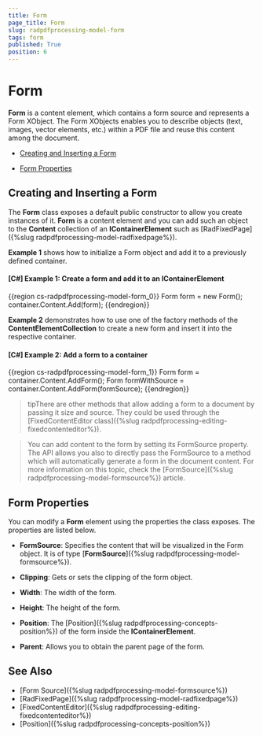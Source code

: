 ```yaml
---
title: Form
page_title: Form
slug: radpdfprocessing-model-form
tags: form
published: True
position: 6
---
```


# Form

__Form__ is a content element, which contains a form source and represents a Form XObject. The Form XObjects enables you to describe objects (text, images, vector elements, etc.) within a PDF file and reuse this content among the document.
      

* [Creating and Inserting a Form](#creating-and-inserting-a-form)

* [Form Properties](#form-properties)


## Creating and Inserting a Form

The **Form** class exposes a default public constructor to allow you create instances of it. __Form__ is a content element and you can add such an object to the __Content__ collection of an __IContainerElement__ such as [RadFixedPage]({%slug radpdfprocessing-model-radfixedpage%}).
        

__Example 1__ shows how to initialize a Form object and add it to a previously defined container.
    

#### __[C#] Example 1: Create a form and add it to an IContainerElement__

{{region cs-radpdfprocessing-model-form_0}}
	Form form = new Form();
	container.Content.Add(form);
{{endregion}}


__Example 2__ demonstrates how to use one of the factory methods of the __ContentElementCollection__ to create a new form and insert it into the respective container.
        

#### __[C#] Example 2: Add a form to a container__

{{region cs-radpdfprocessing-model-form_1}}
	Form form = container.Content.AddForm();
	Form formWithSource = container.Content.AddForm(formSource);
{{endregion}}


>tipThere are other methods that allow adding a form to a document by passing it size and source. They could be used through the [FixedContentEditor class]({%slug radpdfprocessing-editing-fixedcontenteditor%}).
          
>You can add content to the form by setting its FormSource property. The API allows you also to directly pass the FormSource to a method which will automatically generate a form in the document content. For more information on this topic, check the [FormSource]({%slug radpdfprocessing-model-formsource%}) article.

 
## Form Properties

You can modify a __Form__ element using the properties the class exposes. The properties are listed below.
        

* __FormSource__: Specifies the content that will be visualized in the Form object. It is of type [**FormSource**]({%slug radpdfprocessing-model-formsource%}).

* __Clipping__: Gets or sets the clipping of the form object.

* __Width__: The width of the form.

* __Height__: The height of the form.

* __Position__: The [Position]({%slug radpdfprocessing-concepts-position%}) of the form inside the __IContainerElement__.

* __Parent__: Allows you to obtain the parent page of the form.

## See Also

 * [Form Source]({%slug radpdfprocessing-model-formsource%})
 * [RadFixedPage]({%slug radpdfprocessing-model-radfixedpage%})
 * [FixedContentEditor]({%slug radpdfprocessing-editing-fixedcontenteditor%})
 * [Position]({%slug radpdfprocessing-concepts-position%})

